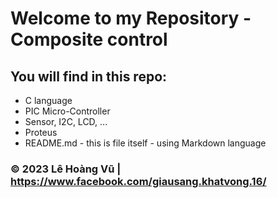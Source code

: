 # Welcome to my Repository - Composite control

## You will find in this repo:

* C language
* PIC Micro-Controller
* Sensor, I2C, LCD, ...
* Proteus
* README.md - this is file itself - using Markdown language

### © 2023 Lê Hoàng Vũ | https://www.facebook.com/giausang.khatvong.16/